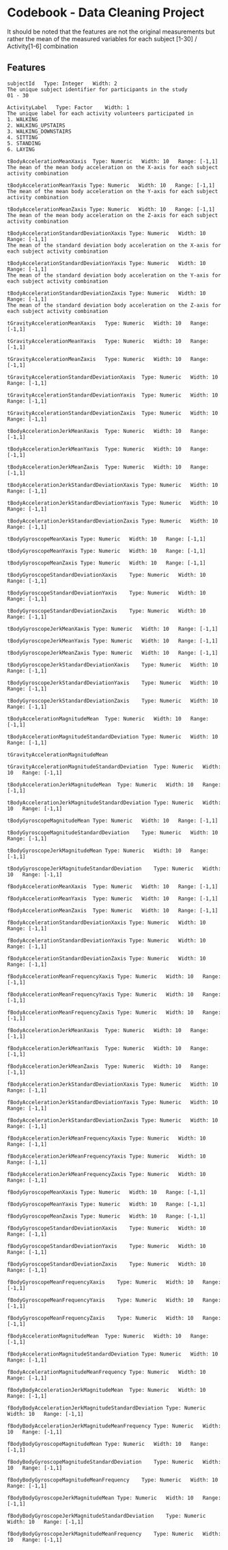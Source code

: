 Codebook - Data Cleaning Project
==================

It should be noted that the features are not the original measurements but rather the mean of the measured variables for each
subject [1-30] / Activity[1-6] combination

Features
-----

    subjectId   Type: Integer   Width: 2
    The unique subject identifier for participants in the study  
    01 - 30 

    ActivityLabel   Type: Factor    Width: 1
    The unique label for each activity volunteers participated in
    1. WALKING
    2. WALKING_UPSTAIRS
    3. WALKING_DOWNSTAIRS
    4. SITTING
    5. STANDING
    6. LAYING
    
    tBodyAccelerationMeanXaxis  Type: Numeric   Width: 10   Range: [-1,1]
    The mean of the mean body acceleration on the X-axis for each subject activity combination
    
    tBodyAccelerationMeanYaxis Type: Numeric   Width: 10   Range: [-1,1]
    The mean of the mean body acceleration on the Y-axis for each subject activity combination
    
    tBodyAccelerationMeanZaxis Type: Numeric   Width: 10   Range: [-1,1]
    The mean of the mean body acceleration on the Z-axis for each subject activity combination
    
    tBodyAccelerationStandardDeviationXaxis Type: Numeric   Width: 10   Range: [-1,1]
    The mean of the standard deviation body acceleration on the X-axis for each subject activity combination
    
    tBodyAccelerationStandardDeviationYaxis Type: Numeric   Width: 10   Range: [-1,1]
    The mean of the standard deviation body acceleration on the Y-axis for each subject activity combination
    
    tBodyAccelerationStandardDeviationZaxis Type: Numeric   Width: 10   Range: [-1,1]
    The mean of the standard deviation body acceleration on the Z-axis for each subject activity combination
    
    tGravityAccelerationMeanXaxis   Type: Numeric   Width: 10   Range: [-1,1]
    
    tGravityAccelerationMeanYaxis   Type: Numeric   Width: 10   Range: [-1,1]
    
    tGravityAccelerationMeanZaxis   Type: Numeric   Width: 10   Range: [-1,1]
    
    tGravityAccelerationStandardDeviationXaxis  Type: Numeric   Width: 10   Range: [-1,1]
    
    tGravityAccelerationStandardDeviationYaxis  Type: Numeric   Width: 10   Range: [-1,1]
    
    tGravityAccelerationStandardDeviationZaxis  Type: Numeric   Width: 10   Range: [-1,1]
    
    tBodyAccelerationJerkMeanXaxis  Type: Numeric   Width: 10   Range: [-1,1]
    
    tBodyAccelerationJerkMeanYaxis  Type: Numeric   Width: 10   Range: [-1,1]
    
    tBodyAccelerationJerkMeanZaxis  Type: Numeric   Width: 10   Range: [-1,1]
    
    tBodyAccelerationJerkStandardDeviationXaxis Type: Numeric   Width: 10   Range: [-1,1]
    
    tBodyAccelerationJerkStandardDeviationYaxis Type: Numeric   Width: 10   Range: [-1,1]
    
    tBodyAccelerationJerkStandardDeviationZaxis Type: Numeric   Width: 10   Range: [-1,1]
    
    tBodyGyroscopeMeanXaxis Type: Numeric   Width: 10   Range: [-1,1]
    
    tBodyGyroscopeMeanYaxis Type: Numeric   Width: 10   Range: [-1,1]
    
    tBodyGyroscopeMeanZaxis Type: Numeric   Width: 10   Range: [-1,1]
    
    tBodyGyroscopeStandardDeviationXaxis    Type: Numeric   Width: 10   Range: [-1,1]
    
    tBodyGyroscopeStandardDeviationYaxis    Type: Numeric   Width: 10   Range: [-1,1]
    
    tBodyGyroscopeStandardDeviationZaxis    Type: Numeric   Width: 10   Range: [-1,1]
    
    tBodyGyroscopeJerkMeanXaxis Type: Numeric   Width: 10   Range: [-1,1]
    
    tBodyGyroscopeJerkMeanYaxis Type: Numeric   Width: 10   Range: [-1,1]
    
    tBodyGyroscopeJerkMeanZaxis Type: Numeric   Width: 10   Range: [-1,1]
    
    tBodyGyroscopeJerkStandardDeviationXaxis    Type: Numeric   Width: 10   Range: [-1,1]
    
    tBodyGyroscopeJerkStandardDeviationYaxis    Type: Numeric   Width: 10   Range: [-1,1]
    
    tBodyGyroscopeJerkStandardDeviationZaxis    Type: Numeric   Width: 10   Range: [-1,1]
    
    tBodyAccelerationMagnitudeMean  Type: Numeric   Width: 10   Range: [-1,1]
    
    tBodyAccelerationMagnitudeStandardDeviation Type: Numeric   Width: 10   Range: [-1,1]
    
    tGravityAccelerationMagnitudeMean
    
    tGravityAccelerationMagnitudeStandardDeviation  Type: Numeric   Width: 10   Range: [-1,1]
    
    tBodyAccelerationJerkMagnitudeMean  Type: Numeric   Width: 10   Range: [-1,1]
    
    tBodyAccelerationJerkMagnitudeStandardDeviation Type: Numeric   Width: 10   Range: [-1,1]
    
    tBodyGyroscopeMagnitudeMean Type: Numeric   Width: 10   Range: [-1,1]
    
    tBodyGyroscopeMagnitudeStandardDeviation    Type: Numeric   Width: 10   Range: [-1,1]
    
    tBodyGyroscopeJerkMagnitudeMean Type: Numeric   Width: 10   Range: [-1,1]
    
    tBodyGyroscopeJerkMagnitudeStandardDeviation    Type: Numeric   Width: 10   Range: [-1,1]
    
    fBodyAccelerationMeanXaxis  Type: Numeric   Width: 10   Range: [-1,1]
    
    fBodyAccelerationMeanYaxis  Type: Numeric   Width: 10   Range: [-1,1]
    
    fBodyAccelerationMeanZaxis  Type: Numeric   Width: 10   Range: [-1,1]
    
    fBodyAccelerationStandardDeviationXaxis Type: Numeric   Width: 10   Range: [-1,1]
    
    fBodyAccelerationStandardDeviationYaxis Type: Numeric   Width: 10   Range: [-1,1]
    
    fBodyAccelerationStandardDeviationZaxis Type: Numeric   Width: 10   Range: [-1,1]
    
    fBodyAccelerationMeanFrequencyXaxis Type: Numeric   Width: 10   Range: [-1,1]
    
    fBodyAccelerationMeanFrequencyYaxis Type: Numeric   Width: 10   Range: [-1,1]
    
    fBodyAccelerationMeanFrequencyZaxis Type: Numeric   Width: 10   Range: [-1,1]
    
    fBodyAccelerationJerkMeanXaxis  Type: Numeric   Width: 10   Range: [-1,1]
    
    fBodyAccelerationJerkMeanYaxis  Type: Numeric   Width: 10   Range: [-1,1]
    
    fBodyAccelerationJerkMeanZaxis  Type: Numeric   Width: 10   Range: [-1,1]
    
    fBodyAccelerationJerkStandardDeviationXaxis Type: Numeric   Width: 10   Range: [-1,1]
    
    fBodyAccelerationJerkStandardDeviationYaxis Type: Numeric   Width: 10   Range: [-1,1]
    
    fBodyAccelerationJerkStandardDeviationZaxis Type: Numeric   Width: 10   Range: [-1,1]
    
    fBodyAccelerationJerkMeanFrequencyXaxis Type: Numeric   Width: 10   Range: [-1,1]
    
    fBodyAccelerationJerkMeanFrequencyYaxis Type: Numeric   Width: 10   Range: [-1,1]
    
    fBodyAccelerationJerkMeanFrequencyZaxis Type: Numeric   Width: 10   Range: [-1,1]
    
    fBodyGyroscopeMeanXaxis Type: Numeric   Width: 10   Range: [-1,1]
    
    fBodyGyroscopeMeanYaxis Type: Numeric   Width: 10   Range: [-1,1]
    
    fBodyGyroscopeMeanZaxis Type: Numeric   Width: 10   Range: [-1,1]
    
    fBodyGyroscopeStandardDeviationXaxis    Type: Numeric   Width: 10   Range: [-1,1]
    
    fBodyGyroscopeStandardDeviationYaxis    Type: Numeric   Width: 10   Range: [-1,1]
    
    fBodyGyroscopeStandardDeviationZaxis    Type: Numeric   Width: 10   Range: [-1,1]
    
    fBodyGyroscopeMeanFrequencyXaxis    Type: Numeric   Width: 10   Range: [-1,1]
    
    fBodyGyroscopeMeanFrequencyYaxis    Type: Numeric   Width: 10   Range: [-1,1]
    
    fBodyGyroscopeMeanFrequencyZaxis    Type: Numeric   Width: 10   Range: [-1,1]
    
    fBodyAccelerationMagnitudeMean  Type: Numeric   Width: 10   Range: [-1,1]
    
    fBodyAccelerationMagnitudeStandardDeviation Type: Numeric   Width: 10   Range: [-1,1]
    
    fBodyAccelerationMagnitudeMeanFrequency Type: Numeric   Width: 10   Range: [-1,1]
    
    fBodyBodyAccelerationJerkMagnitudeMean  Type: Numeric   Width: 10   Range: [-1,1]
    
    fBodyBodyAccelerationJerkMagnitudeStandardDeviation Type: Numeric   Width: 10   Range: [-1,1]
    
    fBodyBodyAccelerationJerkMagnitudeMeanFrequency Type: Numeric   Width: 10   Range: [-1,1]
    
    fBodyBodyGyroscopeMagnitudeMean Type: Numeric   Width: 10   Range: [-1,1]
    
    fBodyBodyGyroscopeMagnitudeStandardDeviation    Type: Numeric   Width: 10   Range: [-1,1]
    
    fBodyBodyGyroscopeMagnitudeMeanFrequency    Type: Numeric   Width: 10   Range: [-1,1]
    
    fBodyBodyGyroscopeJerkMagnitudeMean Type: Numeric   Width: 10   Range: [-1,1]
    
    fBodyBodyGyroscopeJerkMagnitudeStandardDeviation    Type: Numeric   Width: 10   Range: [-1,1]
    
    fBodyBodyGyroscopeJerkMagnitudeMeanFrequency    Type: Numeric   Width: 10   Range: [-1,1]
